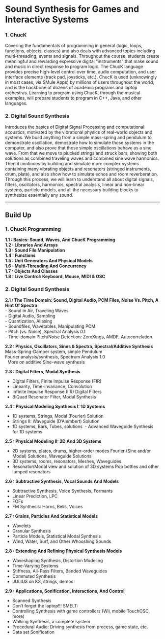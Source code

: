 # Sound Synthesis for Games and Interactive Systems


### 1. ChucK
Covering the fundamentals of programming in general (logic, loops, functions, objects, classes) and also deals with advanced topics including multi-threading, events and signals. Throughout the course, students create meaningful and rewarding expressive digital “instruments” that make sound and music in direct response to program logic. The ChucK language provides precise high-level control over time, audio computation, and user interface elements (track pad, joysticks, etc.). ChucK is used (unknowingly in most cases, via SMule Apps) by millions of users throughout the world, and is the backbone of dozens of academic programs and laptop orchestras. Learning to program using ChucK, through the musical examples, will prepare students to program in C++, Java, and other languages.


### 2. Digital Sound Synthesis
Introduces the basics of Digital Signal Processing and computational acoustics, motivated by the vibrational physics of real-world objects and systems. We build anything from a simple mass-spring and pendulum to demonstrate oscillation, demostrate how to simulate those systems in the computer, and also prove that these simple oscillations behave as a sine wave. From that we move to plucked strings and struck bars, showing both solutions as combined traveling waves and combined sine wave harmonics. Then it continues by building and simulate more complex systems containing many vibrating objects and resonators (stringed instruments, drum, plate), and also show how to simulate echos and room reverberation. Through this process, we will learn to understand all about digital signals, filters, oscillators, harmonics, spectral analysis, linear and non-linear systems, particle models, and all the necessary building blocks to synthesize essentially any sound.

-----

## Build Up
### 1. ChucK Programming
__1.1 : Basics: Sound, Waves, And ChucK Programming__  
__1.2 : Libraries And Arrays__  
__1.3 : Sound File Manipulation__  
__1.4 : Functions__  
__1.5 : Unit Generators And Physical Models__  
__1.6 : Multi-Threading And Concurrency__  
__1.7 : Objects And Classes__  
__1.8 : Live Control: Keyboard, Mouse, MIDI & OSC__  


### 2. Digital Sound Synthesis
__2.1 : The Time Domain: Sound, Digital Audio, PCM Files, Noise Vs. Pitch, A Hint Of Spectra__  
    - Sound in Air, Traveling Waves  
    - Digital Audio, Sampling  
    - Quantization, Aliasing  
    - Soundfiles, Wavetables, Manipulating PCM  
    - Pitch (vs. Noise), Spectral Analysis 0.1  
    - Time-domain Pitch/Noise Detection: ZeroXings, AMDF, Autocorrelation    
    
__2.2 : Physics, Oscillators, Sines & Spectra, Spectral/Additive Synthesis__
    Mass-Spring-Damper system, simple Pendulum  
    Fourier analysis/synthesis, Spectrum Analysis 1.0  
    More on additive Sine-wave synthesis  
  
__2.3 : Digital Filters, Modal Synthesis__
  - Digital Filters, Finite Impulse Response (FIR)
  - Linearity, Time-invariance, Convolution
  - Infinite Impulse Response (IIR) Digital Filters
  - BiQuad Resonator Filter, Modal Synthesis  
    
__2.4 : Physical Modeling Synthesis I: 1D Systems__
  - 1D systems, Strings, Modal (Fourier) Solution
  - Strings II: Waveguide (D’Alembert) Solution
  - 1D systems, Bars, Tubes, solutions
  - Advanced Waveguide Synthesis for 1D systems
  
__2.5 : Physical Modeling II: 2D And 3D Systems__ 
  - 2D systems, plates, drums, higher-order modes Fourier (Sine and/or Modal) Solutions, Waveguide Solutions
  - 3D systems, rooms, resonators, Meshes, Waveguides
  - Resonator/Modal view and solution of 3D systems Pop bottles and other lumped resonators
  
__2.6 : Subtractive Synthesis, Vocal Sounds And Models__ 
  - Subtractive Synthesis, Voice Synthesis, Formants
  - Linear Prediction, LPC
  - FOFs
  - FM Synthesis: Horns, Bells, Voices
  
__2.7 : Grains, Particles And Statistical Models__
  - Wavelets
  - Granular Synthesis
  - Particle Models, Statistical Modal Synthesis
  - Wind, Water, Surf, and Other Whooshing Sounds

__2.8 : Extending And Refining Physical Synthesis Models__ 
  - Waveshaping Synthesis, Distortion Modeling
  - Time-Varying Systems
  - Stiffness, All-Pass Filters, Banded Waveguides
  - Commuted Synthesis
  - JULIUS on KS, strings, demos

__2.9 : Applications, Sonification, Interactions, And Control__
  - Scanned Synthesis
  - Don’t forget the laptop!!! SMELT:
  - Controlling Synthesis with game controllers (Wii, mobile TouchOSC, more)
  - Walking Synthesis, a complete system
  - Procedural Audio: Driving synthesis from process, game state, etc.
  - Data set Sonification

